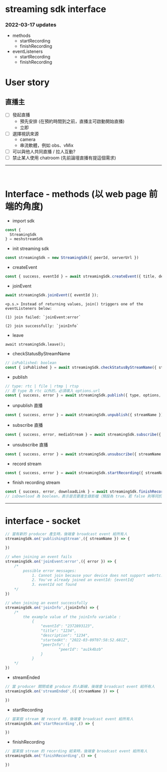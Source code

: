 streaming sdk interface
===

### 2022-03-17 updates
- methods
	-	startRecording
	- finishRecording
- eventListeners
	-	startRecording
	- finishRecording

# User story
## 直播主
- [ ] 發起直播
	- 預先安排 (在預約時間到之前，直播主可啟動開始直播)
	- 立即
- [ ] 選擇視訊來源
	- camera
  - 串流軟體，例如 obs、vMix
- [ ] 可以與他人共同直播 / 拉人互動?
- [ ] 禁止某人使用 chatroom (先前論壇直播有提這個需求)
--- 


<br/>

# Interface - methods (以 web page 前端的角度)

- import sdk 
```javascript
const {
  StreamingSdk
} = meshstreamSdk
```

<!-- - init device (mediasoup)
```javascript=
const meshDevice = new MeshDevice();
meshDevice.initDevice();
```
 -->
- init streaming sdk

```javascript
const streamingSdk = new StreamingSdk({ peerId, serverUrl })
```

- createEvent
```javascript
const { success, eventId } = await streamingSdk.createEvent({ title, description, startedAt });
```

- joinEvent
```javascript
await streamingSdk.joinEvent({ eventId });
```
	<p.s.> Instead of returning values, join() triggers one of the eventListeners below:

	(1) join failed: `joinEvent:error`

	(2) join successfully: `joinInfo`

- leave
```
await streamingSdk.leave();
```

- checkStatusByStreamName
```javascript
// isPublished: boolean
const { isPublished } = await streamingSdk.checkStatusByStreamName({ streamName })
```

- publish
```javascript
// type: rtc | file | rtmp | rtsp
// 若 type 為 rtc 以外的，必須填入 options.url
const { success, error } = await streamingSdk.publish({ type, options, streamName, mediaStream });
```

- unpublish 直播
```javascript
const { success, error } = await streamingSdk.unpublish({ streamName })
```

- subscribe 直播
```javascript
const { success, error, mediaStream } = await streamingSdk.subscribe({ streamName })
```

- unsubscribe 直播
```javascript
const { success, error } = await streamingSdk.unsubscribe({ streamName })
```

- record stream
```javascript
const { success, error } = await streamingSdk.startRecording({ streamName })
```

- finish recording stream
```javascript
const { success, error, downloadLink } = await streamingSdk.finishRecording({ streamName, isDownload = true })
// isDownload 為 boolean，表示是否要產生錄影檔（預設為 true，若 false 則等同於放棄錄影）
```
---


# interface - socket
```javascript
// 當有新的 producer 產生時，後端會 broadcast event 給所有人
streamingSdk.on('publishingStream',({ streamName }) => {

})
```

```javascript
// when joining an event fails
streamingSdk.on('joinEvent:error',({ error }) => {
	/*
		possible error messages:
			1. Cannot join because your device does not support webrtc!!
			2. You've already joined an eventId: {eventId}
			3. eventId not found
	*/
})
```

```javascript
// when joining an event successfully
streamingSdk.on('joinInfo',(joinInfo) => {
	/*
		the example value of the joinInfo variable :
			{
				"eventId": "2372893123",
				"title": "1234",
				"description": "1234",
				"startedAt": "2022-03-09T07:58:52.681Z",
				"peerInfo": {
						"peerId": "au1k4bzb"
				}
			}
	*/
})
```

- streamEnded
```javascript
// 當 producer 關閉或者 produce 的人斷線，後端會 broadcast event 給所有人
streamingSdk.on('streamEnded',({ streamName }) => {

})
```

- startRecording
```javascript
// 當某個 stream 被 record 時，後端會 broadcast event 給所有人
streamingSdk.on('startRecording',() => {

})
```
- finishRecording

```javascript
// 當某個 stream 的 recording 結束時，後端會 broadcast event 給所有人
streamingSdk.on('finishRecording',() => {

})
```